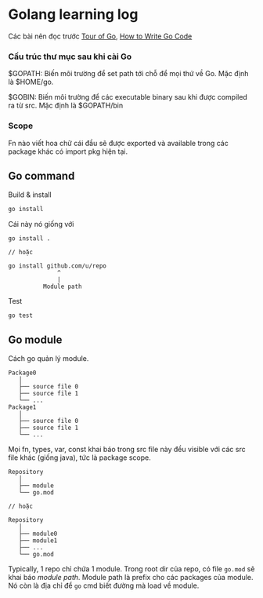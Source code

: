 # Golang learning log

Các bài nên đọc trước [Tour of Go][1], [How to Write Go Code][2]

### Cấu trúc thư mục sau khi cài Go

$GOPATH: Biến môi trường để set path tới chỗ để mọi thứ về Go. Mặc định là $HOME/go.

$GOBIN: Biến môi trường để các executable binary sau khi được compiled ra từ src. Mặc định là $GOPATH/bin

### Scope

Fn nào viết hoa chữ cái đầu sẽ được exported và available trong các package khác có import pkg hiện tại.

## Go command

Build & install

```bash
go install
```

Cái này nó giống với

```
go install .

// hoặc

go install github.com/u/repo
              ^
              |
          Module path
```

Test

```
go test
```

## Go module

Cách go quản lý module.

```
Package0
   │
   ├── source file 0
   ├── source file 1
   └── ...
Package1
   │
   ├── source file 0
   ├── source file 1
   └── ...
```

Mọi fn, types, var, const khai báo trong src file này đều visible với các src file khác (giống java), tức là package scope.

```
Repository
   │
   ├── module
   └── go.mod

// hoặc

Repository
   │
   ├── module0
   ├── module1
   ├── ...
   └── go.mod
```

Typically, 1 repo chỉ chứa 1 module. Trong root dir của repo, có file `go.mod` sẽ khai báo _module path_. Module path là prefix cho các packages của module. Nó còn là địa chỉ để `go` cmd biết đường mà load về module.

[1]: https://tour.golang.org/
[2]: https://golang.org/doc/code.html
